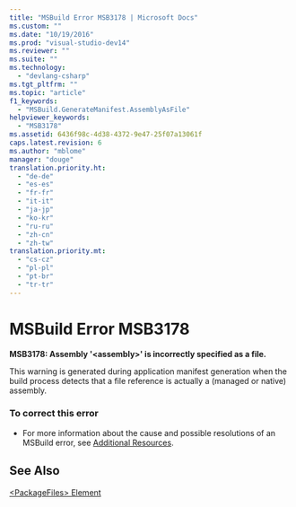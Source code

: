 ```yaml
---
title: "MSBuild Error MSB3178 | Microsoft Docs"
ms.custom: ""
ms.date: "10/19/2016"
ms.prod: "visual-studio-dev14"
ms.reviewer: ""
ms.suite: ""
ms.technology: 
  - "devlang-csharp"
ms.tgt_pltfrm: ""
ms.topic: "article"
f1_keywords: 
  - "MSBuild.GenerateManifest.AssemblyAsFile"
helpviewer_keywords: 
  - "MSB3178"
ms.assetid: 6436f98c-4d38-4372-9e47-25f07a13061f
caps.latest.revision: 6
ms.author: "mblome"
manager: "douge"
translation.priority.ht: 
  - "de-de"
  - "es-es"
  - "fr-fr"
  - "it-it"
  - "ja-jp"
  - "ko-kr"
  - "ru-ru"
  - "zh-cn"
  - "zh-tw"
translation.priority.mt: 
  - "cs-cz"
  - "pl-pl"
  - "pt-br"
  - "tr-tr"
---
```

# MSBuild Error MSB3178
**MSB3178: Assembly '\<assembly>' is incorrectly specified as a file.**  
  
 This warning is generated during application manifest generation when the build process detects that a file reference is actually a (managed or native) assembly.  
  
### To correct this error  
  
-   For more information about the cause and possible resolutions of an MSBuild error, see [Additional Resources](../reference/additional-msbuild-resources.md).  
  
## See Also  
 [\<PackageFiles> Element](../deployment/-packagefiles--element--bootstrapper-.md)